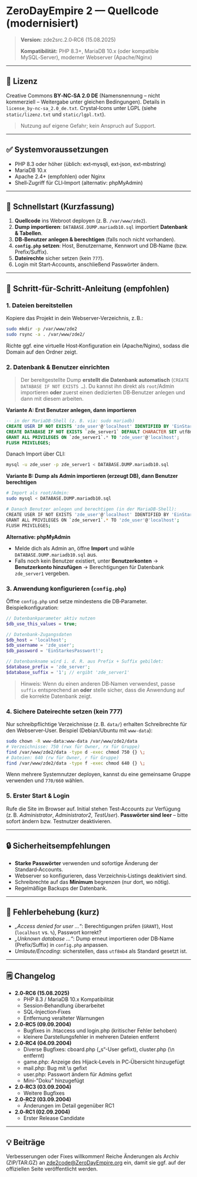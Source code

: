 # ZeroDayEmpire 2 — Quellcode (modernisiert)

> **Version:** zde2src.2.0‑RC6 (15.08.2025)
>
> **Kompatibilität:** PHP 8.3+, MariaDB 10.x (oder kompatible MySQL‑Server), moderner Webserver (Apache/Nginx)

---

## 🔐 Lizenz

Creative Commons **BY‑NC‑SA 2.0 DE** (Namensnennung – nicht kommerziell – Weitergabe unter gleichen Bedingungen). Details in `license_by-nc-sa_2.0_de.txt`. Crystal‑Icons unter LGPL (siehe `static/lizenz.txt` und `static/lgpl.txt`).

> Nutzung auf eigene Gefahr; kein Anspruch auf Support.

---

## ✅ Systemvoraussetzungen

- PHP 8.3 oder höher (üblich: ext‑mysqli, ext‑json, ext‑mbstring)
- MariaDB 10.x
- Apache 2.4+ (empfohlen) oder Nginx
- Shell‑Zugriff für CLI‑Import (alternativ: phpMyAdmin)

---

## 🚀 Schnellstart (Kurzfassung)

1) **Quellcode** ins Webroot deployen (z. B. `/var/www/zde2`).  
2) **Dump importieren**: `DATABASE.DUMP.mariadb10.sql` importiert **Datenbank & Tabellen**.  
3) **DB‑Benutzer anlegen & berechtigen** (falls noch nicht vorhanden).  
4) **`config.php` setzen**: Host, Benutzername, Kennwort und DB‑Name (bzw. Prefix/Suffix).  
5) **Dateirechte** sicher setzen (kein `777`).  
6) Login mit Start‑Accounts, anschließend Passwörter ändern.

---

## 🧭 Schritt‑für‑Schritt‑Anleitung (empfohlen)

### 1. Dateien bereitstellen

Kopiere das Projekt in dein Webserver‑Verzeichnis, z. B.:

```bash
sudo mkdir -p /var/www/zde2
sudo rsync -a . /var/www/zde2/
```

Richte ggf. eine virtuelle Host‑Konfiguration ein (Apache/Nginx), sodass die Domain auf den Ordner zeigt.

### 2. Datenbank & Benutzer einrichten

> Der bereitgestellte Dump **erstellt die Datenbank automatisch** (`CREATE DATABASE IF NOT EXISTS …`). Du kannst ihn direkt als `root`/Admin importieren **oder** zuerst einen dedizierten DB‑Benutzer anlegen und dann mit diesem arbeiten.

**Variante A: Erst Benutzer anlegen, dann importieren**

```sql
-- in der MariaDB‑Shell (z. B. via: sudo mariadb)
CREATE USER IF NOT EXISTS 'zde_user'@'localhost' IDENTIFIED BY 'EinStarkesPasswort!';
CREATE DATABASE IF NOT EXISTS `zde_server1` DEFAULT CHARACTER SET utf8mb4 COLLATE utf8mb4_unicode_ci;
GRANT ALL PRIVILEGES ON `zde_server1`.* TO 'zde_user'@'localhost';
FLUSH PRIVILEGES;
```

Danach Import über CLI:

```bash
mysql -u zde_user -p zde_server1 < DATABASE.DUMP.mariadb10.sql
```

**Variante B: Dump als Admin importieren (erzeugt DB), dann Benutzer berechtigen**

```bash
# Import als root/Admin:
sudo mysql < DATABASE.DUMP.mariadb10.sql

# Danach Benutzer anlegen und berechtigen (in der MariaDB‑Shell):
CREATE USER IF NOT EXISTS 'zde_user'@'localhost' IDENTIFIED BY 'EinStarkesPasswort!';
GRANT ALL PRIVILEGES ON `zde_server1`.* TO 'zde_user'@'localhost';
FLUSH PRIVILEGES;
```

**Alternative: phpMyAdmin**

- Melde dich als Admin an, öffne **Import** und wähle `DATABASE.DUMP.mariadb10.sql` aus.  
- Falls noch kein Benutzer existiert, unter **Benutzerkonten** → **Benutzerkonto hinzufügen** → Berechtigungen für Datenbank `zde_server1` vergeben.

### 3. Anwendung konfigurieren (`config.php`)

Öffne `config.php` und setze mindestens die DB‑Parameter. Beispielkonfiguration:

```php
// Datenbankparameter aktiv nutzen
$db_use_this_values = true;

// Datenbank‑Zugangsdaten
$db_host = 'localhost';
$db_username = 'zde_user';
$db_password = 'EinStarkesPasswort!';

// Datenbankname wird i. d. R. aus Prefix + Suffix gebildet:
$database_prefix = 'zde_server';
$database_suffix = '1'; // ergibt 'zde_server1'
```

> Hinweis: Wenn du einen anderen DB‑Namen verwendest, passe `suffix` entsprechend an **oder** stelle sicher, dass die Anwendung auf die korrekte Datenbank zeigt.

### 4. Sichere Dateirechte setzen (kein 777)

Nur schreibpflichtige Verzeichnisse (z. B. `data/`) erhalten Schreibrechte für den Webserver‑User. Beispiel (Debian/Ubuntu mit `www-data`):

```bash
sudo chown -R www-data:www-data /var/www/zde2/data
# Verzeichnisse: 750 (rwx für Owner, rx für Gruppe)
find /var/www/zde2/data -type d -exec chmod 750 {} \;
# Dateien: 640 (rw für Owner, r für Gruppe)
find /var/www/zde2/data -type f -exec chmod 640 {} \;
```

Wenn mehrere Systemnutzer deployen, kannst du eine gemeinsame Gruppe verwenden und `770/660` wählen.

### 5. Erster Start & Login

Rufe die Site im Browser auf. Initial stehen Test‑Accounts zur Verfügung (z. B. *Administrator*, *Administrator2*, *TestUser*). **Passwörter sind leer** – bitte sofort ändern bzw. Testnutzer deaktivieren.

---

## 🔒 Sicherheitsempfehlungen

- **Starke Passwörter** verwenden und sofortige Änderung der Standard‑Accounts.
- Webserver so konfigurieren, dass Verzeichnis‑Listings deaktiviert sind.
- Schreibrechte auf das **Minimum** begrenzen (nur dort, wo nötig).
- Regelmäßige Backups der Datenbank.

---

## 🧩 Fehlerbehebung (kurz)

- *„Access denied for user …“*: Berechtigungen prüfen (`GRANT`), Host (`localhost` vs. `%`), Passwort korrekt?  
- *„Unknown database …“*: Dump erneut importieren oder DB‑Name (Prefix/Suffix) in `config.php` anpassen.  
- *Umlaute/Encoding*: sicherstellen, dass `utf8mb4` als Standard gesetzt ist.

---

## 🗒️ Changelog

- **2.0‑RC6 (15.08.2025)**
  - PHP 8.3 / MariaDB 10.x Kompatibilität
  - Session‑Behandlung überarbeitet
  - SQL‑Injection‑Fixes
  - Entfernung veralteter Warnungen
- **2.0‑RC5 (09.09.2004)**
  - Bugfixes in .htaccess und login.php (kritischer Fehler behoben)
  - kleinere Darstellungsfehler in mehreren Dateien entfernt
- **2.0‑RC4 (04.09.2004)**
  - Diverse Bugfixes: cboard.php („s“-User gefixt), cluster.php (\\n entfernt)
  - game.php: Anzeige des Hijack‑Levels in PC‑Übersicht hinzugefügt
  - mail.php: Bug mit \\s gefixt
  - user.php: Passwort ändern für Admins gefixt
  - Mini-\"Doku\" hinzugefügt
- **2.0‑RC3 (03.09.2004)**
  - Weitere Bugfixes
- **2.0‑RC2 (03.09.2004)**
  - Änderungen im Detail gegenüber RC1
- **2.0‑RC1 (02.09.2004)**
  - Erster Release Candidate

---

## 💡 Beiträge

Verbesserungen oder Fixes willkommen! Reiche Änderungen als Archiv (ZIP/TAR.GZ) an zde2code@ZeroDayEmpire.org ein, damit sie ggf. auf der offiziellen Seite veröffentlicht werden.

